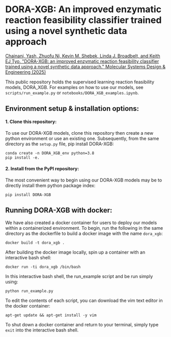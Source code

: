 # DORA-XGB: An improved enzymatic reaction feasibility classifier trained using a novel synthetic data approach

[Chainani, Yash, Zhuofu Ni, Kevin M. Shebek, Linda J. Broadbelt, and Keith EJ Tyo. "DORA-XGB: an improved enzymatic reaction feasibility classifier trained using a novel synthetic data approach." Molecular Systems Design & Engineering (2025)](https://pubs.rsc.org/en/content/articlehtml/2024/me/d4me00118d)

This public repository holds the supervised learning reaction feasibility models, DORA_XGB. For examples on how to use our models, see `scripts/run_example.py` or  `notebooks/DORA_XGB_examples.ipynb`.

## Environment setup & installation options:
#### 1. Clone this repository:
To use our DORA-XGB models, clone this repository then create a new python environment or use an existing one. Subsequently, from the same directory as the `setup.py` file, pip install DORA-XGB:
```
conda create -n DORA_XGB_env python=3.8
pip install -e.
```
#### 2. Install from the PyPI repository:
The most convenient way to begin using our DORA-XGB models may be to directly install them python package index:
```
pip install DORA-XGB
```

## Running DORA-XGB with docker:
We have also created a docker container for users to deploy our models within a containerized environment. To begin, run the following in the same directory as the dockerfile to build a docker image with the name `dora_xgb`:  

`docker build -t dora_xgb .`

After building the docker image locally, spin up a container with an interactive bash shell:

`docker run -ti dora_xgb /bin/bash`

In this interactive bash shell, the run_example script and be run simply using:

`python run_example.py`

To edit the contents of each script, you can download the vim text editor in the docker container:

`apt-get update && apt-get install -y vim`

To shut down a docker container and return to your terminal, simply type `exit` into the interactive bash shell.
